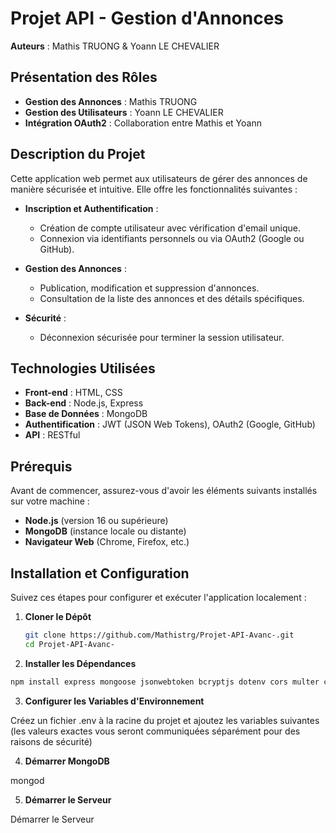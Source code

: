 # Projet API - Gestion d'Annonces

**Auteurs** : Mathis TRUONG & Yoann LE CHEVALIER

## Présentation des Rôles

- **Gestion des Annonces** : Mathis TRUONG  
- **Gestion des Utilisateurs** : Yoann LE CHEVALIER  
- **Intégration OAuth2** : Collaboration entre Mathis et Yoann  

## Description du Projet

Cette application web permet aux utilisateurs de gérer des annonces de manière sécurisée et intuitive. Elle offre les fonctionnalités suivantes :

- **Inscription et Authentification** :  
  - Création de compte utilisateur avec vérification d'email unique.  
  - Connexion via identifiants personnels ou via OAuth2 (Google ou GitHub).  

- **Gestion des Annonces** :  
  - Publication, modification et suppression d'annonces.  
  - Consultation de la liste des annonces et des détails spécifiques.  

- **Sécurité** :  
  - Déconnexion sécurisée pour terminer la session utilisateur.  

## Technologies Utilisées

- **Front-end** : HTML, CSS  
- **Back-end** : Node.js, Express  
- **Base de Données** : MongoDB  
- **Authentification** : JWT (JSON Web Tokens), OAuth2 (Google, GitHub)  
- **API** : RESTful  

## Prérequis

Avant de commencer, assurez-vous d'avoir les éléments suivants installés sur votre machine :

- **Node.js** (version 16 ou supérieure)  
- **MongoDB** (instance locale ou distante)  
- **Navigateur Web** (Chrome, Firefox, etc.)  

## Installation et Configuration

Suivez ces étapes pour configurer et exécuter l'application localement :

1. **Cloner le Dépôt**  
   ```bash
   git clone https://github.com/Mathistrg/Projet-API-Avanc-.git
   cd Projet-API-Avanc-


2. **Installer les Dépendances** 

```bash	
npm install express mongoose jsonwebtoken bcryptjs dotenv cors multer crypto axios nodemon
```

3. **Configurer les Variables d'Environnement** 

Créez un fichier .env à la racine du projet et ajoutez les variables suivantes (les valeurs exactes vous seront communiquées séparément pour des raisons de sécurité)

4. **Démarrer MongoDB** 

mongod

5. **Démarrer le Serveur** 

Démarrer le Serveur